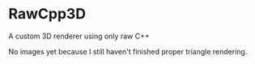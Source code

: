 # RawCpp3D
A custom 3D renderer using only raw C++

No images yet because I still haven't finished proper triangle rendering.


